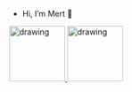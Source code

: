 - Hi, I’m Mert 👋 

<div style={display:'flex'}>
  <a href="https://www.linkedin.com/in/mert-kaim/" target="_blank" style={marginRight:20px}>
<img src="https://cdn-icons-png.flaticon.com/512/145/145807.png" alt="drawing" width="100"/>
</a>

<a href="https://twitter.com/kaim_mrt" target="_blank">
<img src="https://cdn-icons.flaticon.com/png/512/4102/premium/4102952.png?token=exp=1636207493~hmac=c8061b6828ea970cb428fac7a5fbf4d6" alt="drawing" width="100"/>
</a>
</div>


<!---
kaimmrt/kaimmrt is a ✨ special ✨ repository because its `README.md` (this file) appears on your GitHub profile.
You can click the Preview link to take a look at your changes.
--->

